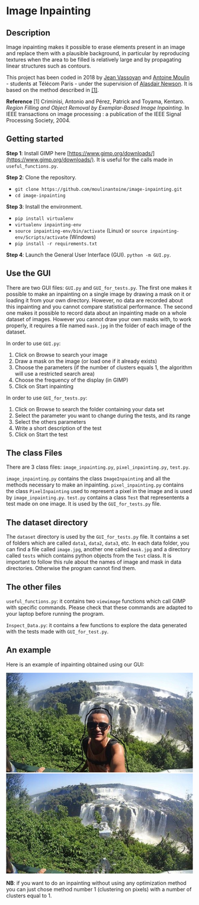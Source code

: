# Image Inpainting

## Description

Image inpainting makes it possible to erase elements present in an image and replace them with a plausible background, in particular by reproducing textures when the area to be filled is relatively large and by propagating linear structures such as contours.

This project has been coded in 2018 by [Jean Vassoyan](https://github.com/jvasso) and [Antoine Moulin](https://github.com/moulinantoine/) - students at Télécom Paris - under the supervision of [Alasdair Newson](https://sites.google.com/site/alasdairnewson/). It is based on the method described in [[1]](http://www.irisa.fr/vista/Papers/2004_ip_criminisi.pdf).

__Reference__
[1] Criminisi, Antonio and Pérez, Patrick and Toyama, Kentaro. _Region Filling and Object Removal by Exemplar-Based Image Inpainting_. In IEEE transactions on image processing : a publication of the IEEE Signal Processing Society, 2004.


## Getting started

__Step 1__: Install GIMP here [https://www.gimp.org/downloads/](https://www.gimp.org/downloads/). It is useful for the calls made in ``useful_functions.py``.

__Step 2__: Clone the repository.
* ``git clone https://github.com/moulinantoine/image-inpainting.git``
* ``cd image-inpainting``

__Step 3__: Install the environment.
* ``pip install virtualenv``
* ``virtualenv inpainting-env``
* ``source inpainting-env/bin/activate`` (Linux) or ``source inpainting-env/Scripts/activate`` (Windows)
* ``pip install -r requirements.txt``

__Step 4__: Launch the General User Interface (GUI). ``python -m GUI.py``.


## Use the GUI

There are two GUI files: ``GUI.py`` and ``GUI_for_tests.py``. The first one makes it possible to make an inpainting on a single image by drawing a mask on it or loading it from your own directory. However, no data are recorded about this inpainting and you cannot compare statistical performance. The second one makes it possible to record data about an inpainting made on a whole dataset of images. However you cannot draw your own masks with, to work properly, it requires a file named ``mask.jpg`` in the folder of each image of the dataset.

In order to use ``GUI.py``: 
1. Click on Browse to search your image
2. Draw a mask on the image (or load one if it already exists)
3. Choose the parameters (if the number of clusters equals 1, the algorithm will use a restricted search area)
4. Choose the frequency of the display (in GIMP)
5. Click on Start inpainting

In order to use ``GUI_for_tests.py``:
1. Click on Browse to search the folder containing your data set
2. Select the parameter you want to change during the tests, and its range
3. Select the others parameters
4. Write a short description of the test
5. Click on Start the test 


## The class Files

There are 3 class files: ``image_inpainting.py``, ``pixel_inpainting.py``, ``test.py``.

  ``image_inpainting.py`` contains the class ``ImageInpainting`` and all the methods necessary to make an inpainting.
  ``pixel_inpainting.py`` contains the class ``PixelInpainting`` used to represent a pixel in the image and is used by ``image_inpainting.py``.
  ``test.py`` contains a class ``Test`` that representents a test made on one image. It is used by the ``GUI_for_tests.py`` file.


## The dataset directory

The ``dataset`` directory is used by the ``GUI_for_tests.py`` file. It contains a set of folders which are called ``data1``, ``data2``, ``data3``, etc. In each data folder, you can find a file called ``image.jpg``, another one called ``mask.jpg`` and a directory called ``tests`` which contains python objects from the ``Test`` class.
It is important to follow this rule about the names of image and mask in data directories. Otherwise the program cannot find them.


## The other files

``useful_functions.py``: it contains two ``viewimage`` functions which call GIMP with specific commands. Please check that these commands are adapted to your laptop before running the program.

``Inspect_Data.py``: it contains a few functions to explore the data generated with the tests made with ``GUI_for_test.py``.


## An example

Here is an example of inpainting obtained using our GUI:

![results/selfie_before.jpg](results/selfie_before.jpg)
![results/selfie_after.jpg](results/selfie_after.jpg)

__NB__: if you want to do an inpainting without using any optimization method you can just chose method number 1 (clustering on pixels) with a number of clusters equal to 1.
